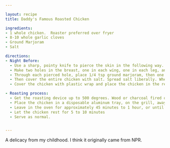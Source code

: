 ```yaml
---

layout: recipe
title: Daddy's Famous Roasted Chicken

ingredients:
- 1 whole chicken.  Roaster preferred over fryer
- 8-10 whole garlic cloves 
- Ground Marjoram
- Salt

directions: 
- Night Before: 
  - Use a sharp, pointy knife to pierce the skin in the following way. Make a hole large enough to insert a garlic clove and the marjoram between the skin and the meat. 
  - Make two holes in the breast, one in each wing, one in each leg, and one in each thigh. 
  - Through each pierced hole, place 1/4 tsp ground marjoram, then one whole garlic clove. 
  - Then cover the entire chicken with salt. Spread salt liberally. When you believe you have spread too much salt, and are sure you have ruined it, you are getting close, give it a little more. 
  - Cover the chicken with plastic wrap and place the chicken in the refrigerator overnight. 

- Roasting process:
  - Get the roasting device up to 500 degrees. Wood or charcoal fired oven or grill is recommended. An indoor oven can work as well, but there is a risk of intense smoke. 
  - Place the chicken in a disposable aluminum tray, on the grill, away from direct heat. 
  - Leave in the oven for approximately 45 minutes to 1 hour, or until the internal temperature reaches 160 degrees. 
  - Let the chicken rest for 5 to 10 minutes
  - Serve as normal. 


---
```

A delicacy from my childhood. I think it originally came from NPR.